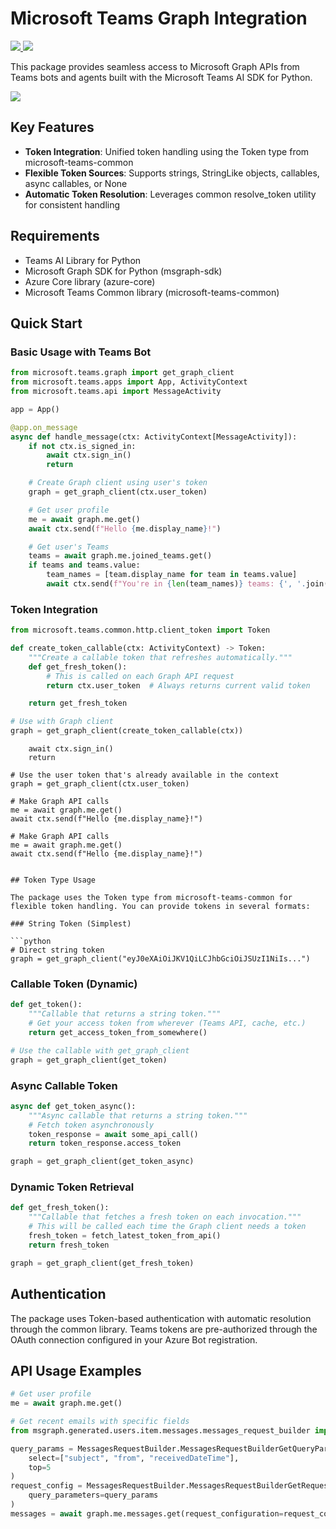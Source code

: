 # Microsoft Teams Graph Integration

<p>
    <a href="https://www.npmjs.com/package/@microsoft/teams.api" target="_blank">
        <img src="https://img.shields.io/pypi/v/microsoft-teams-graph" />
    </a>
    <a href="https://www.npmjs.com/package/@microsoft/teams.api" target="_blank">
        <img src="https://img.shields.io/pypi/dw/microsoft-teams-graph" />
    </a>
</p>

This package provides seamless access to Microsoft Graph APIs from Teams bots and agents built with the Microsoft Teams AI SDK for Python.

<a href="https://microsoft.github.io/teams-ai" target="_blank">
    <img src="https://img.shields.io/badge/📖 Getting Started-blue?style=for-the-badge" />
</a>

## Key Features

- **Token Integration**: Unified token handling using the Token type from microsoft-teams-common
- **Flexible Token Sources**: Supports strings, StringLike objects, callables, async callables, or None
- **Automatic Token Resolution**: Leverages common resolve_token utility for consistent handling

## Requirements

- Teams AI Library for Python
- Microsoft Graph SDK for Python (msgraph-sdk)
- Azure Core library (azure-core)
- Microsoft Teams Common library (microsoft-teams-common)

## Quick Start

### Basic Usage with Teams Bot

```python
from microsoft.teams.graph import get_graph_client
from microsoft.teams.apps import App, ActivityContext
from microsoft.teams.api import MessageActivity

app = App()

@app.on_message
async def handle_message(ctx: ActivityContext[MessageActivity]):
    if not ctx.is_signed_in:
        await ctx.sign_in()
        return

    # Create Graph client using user's token
    graph = get_graph_client(ctx.user_token)

    # Get user profile
    me = await graph.me.get()
    await ctx.send(f"Hello {me.display_name}!")

    # Get user's Teams
    teams = await graph.me.joined_teams.get()
    if teams and teams.value:
        team_names = [team.display_name for team in teams.value]
        await ctx.send(f"You're in {len(team_names)} teams: {', '.join(team_names)}")
```

### Token Integration

```python
from microsoft.teams.common.http.client_token import Token

def create_token_callable(ctx: ActivityContext) -> Token:
    """Create a callable token that refreshes automatically."""
    def get_fresh_token():
        # This is called on each Graph API request
        return ctx.user_token  # Always returns current valid token

    return get_fresh_token

# Use with Graph client
graph = get_graph_client(create_token_callable(ctx))
```

        await ctx.sign_in()
        return

    # Use the user token that's already available in the context
    graph = get_graph_client(ctx.user_token)

    # Make Graph API calls
    me = await graph.me.get()
    await ctx.send(f"Hello {me.display_name}!")

    # Make Graph API calls
    me = await graph.me.get()
    await ctx.send(f"Hello {me.display_name}!")

````

## Token Type Usage

The package uses the Token type from microsoft-teams-common for flexible token handling. You can provide tokens in several formats:

### String Token (Simplest)

```python
# Direct string token
graph = get_graph_client("eyJ0eXAiOiJKV1QiLCJhbGciOiJSUzI1NiIs...")
````

### Callable Token (Dynamic)

```python
def get_token():
    """Callable that returns a string token."""
    # Get your access token from wherever (Teams API, cache, etc.)
    return get_access_token_from_somewhere()

# Use the callable with get_graph_client
graph = get_graph_client(get_token)
```

### Async Callable Token

```python
async def get_token_async():
    """Async callable that returns a string token."""
    # Fetch token asynchronously
    token_response = await some_api_call()
    return token_response.access_token

graph = get_graph_client(get_token_async)
```

### Dynamic Token Retrieval

```python
def get_fresh_token():
    """Callable that fetches a fresh token on each invocation."""
    # This will be called each time the Graph client needs a token
    fresh_token = fetch_latest_token_from_api()
    return fresh_token

graph = get_graph_client(get_fresh_token)
```

## Authentication

The package uses Token-based authentication with automatic resolution through the common library. Teams tokens are pre-authorized through the OAuth connection configured in your Azure Bot registration.

## API Usage Examples

```python
# Get user profile
me = await graph.me.get()

# Get recent emails with specific fields
from msgraph.generated.users.item.messages.messages_request_builder import MessagesRequestBuilder

query_params = MessagesRequestBuilder.MessagesRequestBuilderGetQueryParameters(
    select=["subject", "from", "receivedDateTime"],
    top=5
)
request_config = MessagesRequestBuilder.MessagesRequestBuilderGetRequestConfiguration(
    query_parameters=query_params
)
messages = await graph.me.messages.get(request_configuration=request_config)
```
